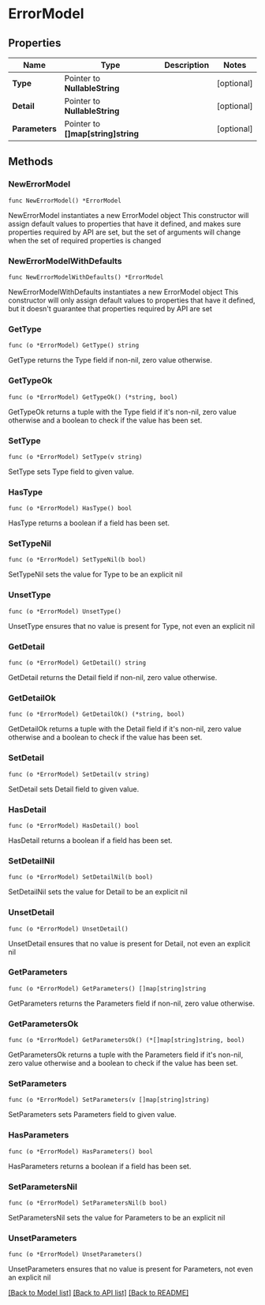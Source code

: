 # ErrorModel

## Properties

Name | Type | Description | Notes
------------ | ------------- | ------------- | -------------
**Type** | Pointer to **NullableString** |  | [optional] 
**Detail** | Pointer to **NullableString** |  | [optional] 
**Parameters** | Pointer to **[]map[string]string** |  | [optional] 

## Methods

### NewErrorModel

`func NewErrorModel() *ErrorModel`

NewErrorModel instantiates a new ErrorModel object
This constructor will assign default values to properties that have it defined,
and makes sure properties required by API are set, but the set of arguments
will change when the set of required properties is changed

### NewErrorModelWithDefaults

`func NewErrorModelWithDefaults() *ErrorModel`

NewErrorModelWithDefaults instantiates a new ErrorModel object
This constructor will only assign default values to properties that have it defined,
but it doesn't guarantee that properties required by API are set

### GetType

`func (o *ErrorModel) GetType() string`

GetType returns the Type field if non-nil, zero value otherwise.

### GetTypeOk

`func (o *ErrorModel) GetTypeOk() (*string, bool)`

GetTypeOk returns a tuple with the Type field if it's non-nil, zero value otherwise
and a boolean to check if the value has been set.

### SetType

`func (o *ErrorModel) SetType(v string)`

SetType sets Type field to given value.

### HasType

`func (o *ErrorModel) HasType() bool`

HasType returns a boolean if a field has been set.

### SetTypeNil

`func (o *ErrorModel) SetTypeNil(b bool)`

 SetTypeNil sets the value for Type to be an explicit nil

### UnsetType
`func (o *ErrorModel) UnsetType()`

UnsetType ensures that no value is present for Type, not even an explicit nil
### GetDetail

`func (o *ErrorModel) GetDetail() string`

GetDetail returns the Detail field if non-nil, zero value otherwise.

### GetDetailOk

`func (o *ErrorModel) GetDetailOk() (*string, bool)`

GetDetailOk returns a tuple with the Detail field if it's non-nil, zero value otherwise
and a boolean to check if the value has been set.

### SetDetail

`func (o *ErrorModel) SetDetail(v string)`

SetDetail sets Detail field to given value.

### HasDetail

`func (o *ErrorModel) HasDetail() bool`

HasDetail returns a boolean if a field has been set.

### SetDetailNil

`func (o *ErrorModel) SetDetailNil(b bool)`

 SetDetailNil sets the value for Detail to be an explicit nil

### UnsetDetail
`func (o *ErrorModel) UnsetDetail()`

UnsetDetail ensures that no value is present for Detail, not even an explicit nil
### GetParameters

`func (o *ErrorModel) GetParameters() []map[string]string`

GetParameters returns the Parameters field if non-nil, zero value otherwise.

### GetParametersOk

`func (o *ErrorModel) GetParametersOk() (*[]map[string]string, bool)`

GetParametersOk returns a tuple with the Parameters field if it's non-nil, zero value otherwise
and a boolean to check if the value has been set.

### SetParameters

`func (o *ErrorModel) SetParameters(v []map[string]string)`

SetParameters sets Parameters field to given value.

### HasParameters

`func (o *ErrorModel) HasParameters() bool`

HasParameters returns a boolean if a field has been set.

### SetParametersNil

`func (o *ErrorModel) SetParametersNil(b bool)`

 SetParametersNil sets the value for Parameters to be an explicit nil

### UnsetParameters
`func (o *ErrorModel) UnsetParameters()`

UnsetParameters ensures that no value is present for Parameters, not even an explicit nil

[[Back to Model list]](../README.md#documentation-for-models) [[Back to API list]](../README.md#documentation-for-api-endpoints) [[Back to README]](../README.md)


